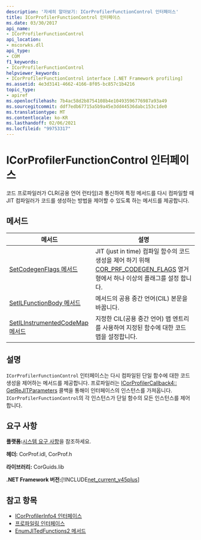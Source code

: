 ```yaml
---
description: '자세히 알아보기: ICorProfilerFunctionControl 인터페이스'
title: ICorProfilerFunctionControl 인터페이스
ms.date: 03/30/2017
api_name:
- ICorProfilerFunctionControl
api_location:
- mscorwks.dll
api_type:
- COM
f1_keywords:
- ICorProfilerFunctionControl
helpviewer_keywords:
- ICorProfilerFunctionControl interface [.NET Framework profiling]
ms.assetid: 4e3d3141-4662-4166-8f05-bc857c1b4216
topic_type:
- apiref
ms.openlocfilehash: 7b4ac58d2b8754108b4e10493596776987a93a49
ms.sourcegitcommit: ddf7edb67715a5b9a45e3dd44536dabc153c1de0
ms.translationtype: MT
ms.contentlocale: ko-KR
ms.lasthandoff: 02/06/2021
ms.locfileid: "99753317"
---
```

# <a name="icorprofilerfunctioncontrol-interface"></a>ICorProfilerFunctionControl 인터페이스

코드 프로파일러가 CLR(공용 언어 런타임)과 통신하여 특정 메서드를 다시 컴파일할 때 JIT 컴파일러가 코드를 생성하는 방법을 제어할 수 있도록 하는 메서드를 제공합니다.  
  
## <a name="methods"></a>메서드  
  
|메서드|설명|  
|------------|-----------------|  
|[SetCodegenFlags 메서드](icorprofilerfunctioncontrol-setcodegenflags-method.md)|JIT (just in time) 컴파일 함수의 코드 생성을 제어 하기 위해 [COR_PRF_CODEGEN_FLAGS](cor-prf-codegen-flags-enumeration.md) 열거형에서 하나 이상의 플래그를 설정 합니다.|  
|[SetILFunctionBody 메서드](icorprofilerfunctioncontrol-setilfunctionbody-method.md)|메서드의 공용 중간 언어(CIL) 본문을 바꿉니다.|  
|[SetILInstrumentedCodeMap 메서드](icorprofilerfunctioncontrol-setilinstrumentedcodemap-method.md)|지정한 CIL(공용 중간 언어) 맵 엔트리를 사용하여 지정된 함수에 대한 코드 맵을 설정합니다.|  
  
## <a name="remarks"></a>설명  

 `ICorProfilerFunctionControl` 인터페이스는 다시 컴파일된 단일 함수에 대한 코드 생성을 제어하는 메서드를 제공합니다. 프로파일러는 [ICorProfilerCallback4:: GetReJITParameters](icorprofilercallback4-getrejitparameters-method.md) 콜백을 통해이 인터페이스의 인스턴스를 가져옵니다. `ICorProfilerFunctionControl`의 각 인스턴스가 단일 함수의 모든 인스턴스를 제어합니다.  
  
## <a name="requirements"></a>요구 사항  

 **플랫폼:**[시스템 요구 사항](../../get-started/system-requirements.md)을 참조하세요.  
  
 **헤더:** CorProf.idl, CorProf.h  
  
 **라이브러리:** CorGuids.lib  
  
 **.NET Framework 버전:**[!INCLUDE[net_current_v45plus](../../../../includes/net-current-v45plus-md.md)]  
  
## <a name="see-also"></a>참고 항목

- [ICorProfilerInfo4 인터페이스](icorprofilerinfo4-interface.md)
- [프로파일링 인터페이스](profiling-interfaces.md)
- [EnumJITedFunctions2 메서드](icorprofilerinfo4-enumjitedfunctions2-method.md)
